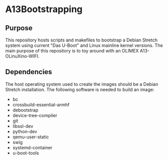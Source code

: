 # A13Bootstrapping

## Purpose

This repository hosts scripts and makefiles to bootstrap a Debian Stretch system using current "Das U-Boot" and Linux mainline kernel versions. The main purpose of this repository is to toy around with an OLIMEX A13-OLinuXino-WIFI.

## Dependencies

The host operating system used to create the images should be a Debian Stretch installation. The following software is needed to build an image:

* bc
* crossbuild-essential-armhf
* debootstrap
* device-tree-compiler
* git
* libssl-dev
* python-dev
* qemu-user-static
* swig
* systemd-container
* u-boot-tools
